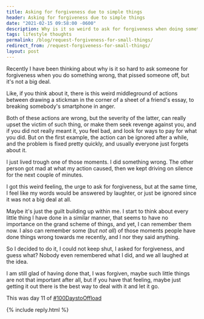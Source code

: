 ```yaml
---
title: Asking for forgiveness due to simple things 
header: Asking for forgiveness due to simple things 
date: "2021-02-15 09:58:00 -0600"
description: Why is it so weird to ask for forgiveness when doing something wrong when its not considered a big deal?
tags: lifestyle thoughts
permalink: /blog/request-forgiveness-for-small-things/
redirect_from: /request-forgiveness-for-small-things/
layout: post
---
```


Recently I have been thinking about why is it so hard to ask someone for forgiveness when you do something wrong, that pissed someone off, but it's not a big deal.

Like, if you think about it, there is this weird middleground of actions between drawing a stickman in the corner of a sheet of a friend's essay, to breaking somebody's smartphone in anger. 

Both of these actions are wrong, but the severity of the latter, can really upset the victim of such thing, or make them seek revenge against you, and if you did not really meant it, you feel bad, and look for ways to pay for what you did. But on the first example, the action can be ignored after a while, and the problem is fixed pretty quickly, and usually everyone just forgets about it.

I just lived trough one of those moments. I did something wrong. The other person got mad at what my action caused, then we kept driving on silence for the next couple of minutes. 

I got this weird feeling, the urge to ask for forgiveness, but at the same time, I feel like my words would be answered by laughter, or just be ignored since it was not a big deal at all.

Maybe it's just the guilt building up within me. I start to think about every little thing I have done in a similar manner, that seems to have no importance on the grand scheme of things, and yet, I can remember them now. I also can remember some (*but not all*) of those moments people have done things wrong towards me recently, and I nor they said anything. 

So I decided to do it, I could not keep shut, I asked for forgiveness, and guess what? Nobody even remembered what I did, and we all laughed at the idea. 

I am still glad of having done that, I was forgiven, maybe such little things are not that important after all, but if you have that feeling, maybe just getting it out there is the best way to deal with it and let it go. 

This was day 11 of [#100DaystoOffload](https://100daystooffload)

{% include reply.html %}
